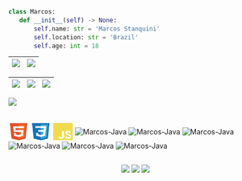 ```python
class Marcos:
    def __init__(self) -> None:
        self.name: str = 'Marcos Stanquini'
        self.location: str = 'Brazil'
        self.age: int = 18
```

<div>

  | ![](http://github-profile-summary-cards.vercel.app/api/cards/profile-details?username=MarcosStanquini&theme=github_dark) | ![](http://github-profile-summary-cards.vercel.app/api/cards/stats?username=MarcosStanquini&theme=github_dark)
| :-: | :-: |

| ![](http://github-profile-summary-cards.vercel.app/api/cards/productive-time?username=MarcosStanquini&theme=github_dark&utcOffset=8) | ![](http://github-profile-summary-cards.vercel.app/api/cards/repos-per-language?username=MarcosStanquini&theme=github_dark) | ![](http://github-profile-summary-cards.vercel.app/api/cards/most-commit-language?username=MarcosStanquini&theme=github_dark)
| :-: | :-: | :-: |
  
</div>

![](./profile-3d-contrib/profile-night-rainbow.svg)

  
<div style="display: inline_block"><br>
 <img align="center" alt="Marcos-HTML" height="35" width="40" src="https://raw.githubusercontent.com/devicons/devicon/master/icons/html5/html5-original.svg">
  <img align="center" alt="Marcos-CSS" height="35" width="40" src="https://raw.githubusercontent.com/devicons/devicon/master/icons/css3/css3-original.svg">
<img align="center" alt="Marcos-Js" height="35" width="40" src="https://raw.githubusercontent.com/devicons/devicon/master/icons/javascript/javascript-plain.svg">
 <img align="center" alt="Marcos-Java" height="35" width="40" src="https://cdn.jsdelivr.net/gh/devicons/devicon/icons/python/python-original.svg" />
 <img align="center" alt="Marcos-Java" height="35" width="40" src="https://cdn.jsdelivr.net/gh/devicons/devicon/icons/django/django-plain.svg" />
 <img align="center" alt="Marcos-Java" height="35" width="40" src="https://cdn.jsdelivr.net/gh/devicons/devicon@latest/icons/go/go-original.svg" />
<img align="center" alt="Marcos-Java" height="35" width="40" src="https://cdn.jsdelivr.net/gh/devicons/devicon/icons/java/java-original.svg" />
<img align="center" alt="Marcos-Java" height="35" width="40" src="https://cdn.jsdelivr.net/gh/devicons/devicon@latest/icons/postgresql/postgresql-original.svg"/>
<img align="center" alt="Marcos-Java" height="40" width="40" src="https://cdn.jsdelivr.net/gh/devicons/devicon@latest/icons/docker/docker-original.svg"/>
















</div>
  
##


<div align="center">
  <a href="https://www.instagram.com/stanquini_marcos/"><img src="https://img.shields.io/badge/Instagram-%23E4405F.svg?style=for-the-badge&logo=Instagram&logoColor=white"/></a>
  <a href="https://www.linkedin.com/in/marcos-stanquini-aa81b2222/"><img src="https://img.shields.io/badge/linkedin-%230077B5.svg?style=for-the-badge&logo=linkedin&logoColor=white"/></a>
<a href = "mailto:marcossnarquini@gmail.com"><img src="https://img.shields.io/badge/-Gmail-%23333?style=for-the-badge&logo=gmail&logoColor=white" target="_blank"></a>

<div>
